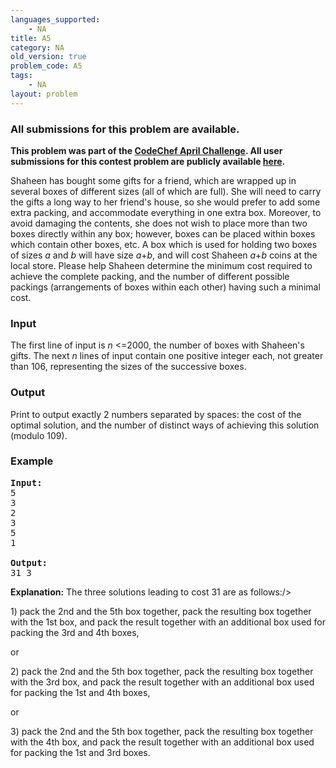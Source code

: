 ```yaml
---
languages_supported:
    - NA
title: A5
category: NA
old_version: true
problem_code: A5
tags:
    - NA
layout: problem
---
```

###  All submissions for this problem are available. 

**This problem was part of the [CodeChef April Challenge](http://www.codechef.com/APRIL09/). All user submissions for this contest problem are publicly available [here](http://www.codechef.com/APRIL09/status/A5/).**

Shaheen has bought some gifts for a friend, which are wrapped up in several boxes of different sizes (all of which are full). She will need to carry the gifts a long way to her friend's house, so she would prefer to add some extra packing, and accommodate everything in one extra box. Moreover, to avoid damaging the contents, she does not wish to place more than two boxes directly within any box; however, boxes can be placed within boxes which contain other boxes, etc. A box which is used for holding two boxes of sizes _a_ and _b_ will have size _a_+_b_, and will cost Shaheen _a_+_b_ coins at the local store. Please help Shaheen determine the minimum cost required to achieve the complete packing, and the number of different possible packings (arrangements of boxes within each other) having such a minimal cost.

### Input

The first line of input is _n_ <=2000, the number of boxes with Shaheen's gifts. The next _n_ lines of input contain one positive integer each, not greater than 106, representing the sizes of the successive boxes.

### Output

Print to output exactly 2 numbers separated by spaces: the cost of the optimal solution, and the number of distinct ways of achieving this solution (modulo 109).

### Example

<pre>
<b>Input:</b>
5
3
2
3
5
1

<b>Output:</b>
31 3
</pre>

**Explanation:**
The three solutions leading to cost 31 are as follows:/>

1\) pack the 2nd and the 5th box together, pack the resulting box together with the 1st box, and pack the result together with an additional box used for packing the 3rd and 4th boxes,

or

2\) pack the 2nd and the 5th box together, pack the resulting box together with the 3rd box, and pack the result together with an additional box used for packing the 1st and 4th boxes,

or

3\) pack the 2nd and the 5th box together, pack the resulting box together with the 4th box, and pack the result together with an additional box used for packing the 1st and 3rd boxes.
